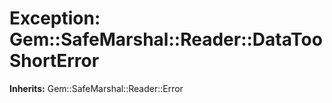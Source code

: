 # Exception: Gem::SafeMarshal::Reader::DataTooShortError
**Inherits:** Gem::SafeMarshal::Reader::Error
    




